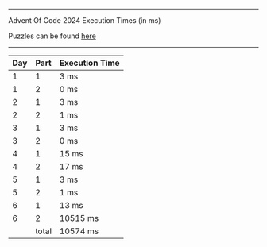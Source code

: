 ****

Advent Of Code 2024 Execution Times (in ms)

Puzzles can be found [here](https://adventofcode.com/2024/)

----

| Day | Part | Execution Time |
| --- | ---- | -------------- |
| 1 | 1 | 3 ms|
| 1 | 2 | 0 ms|
| 2 | 1 | 3 ms|
| 2 | 2 | 1 ms|
| 3 | 1 | 3 ms|
| 3 | 2 | 0 ms|
| 4 | 1 | 15 ms|
| 4 | 2 | 17 ms|
| 5 | 1 | 3 ms|
| 5 | 2 | 1 ms|
| 6 | 1 | 13 ms|
| 6 | 2 | 10515 ms|
||total|10574 ms|